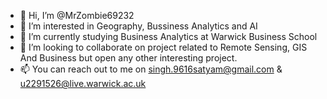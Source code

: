 - 👋 Hi, I’m @MrZombie69232
- 👀 I’m interested in Geography, Bussiness Analytics and AI 
- 🌱 I’m currently studying Business Analytics at Warwick Business School
- 💞️ I’m looking to collaborate on project related to Remote Sensing, GIS And Business but open any other interesting project. 
- 📫 You can reach out to me on singh.9616satyam@gmail.com & u2291526@live.warwick.ac.uk

<!---
MrZombie69232/MrZombie69232 is a ✨ special ✨ repository because its `README.md` (this file) appears on your GitHub profile.
You can click the Preview link to take a look at your changes.
--->
